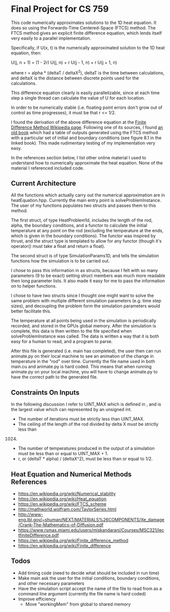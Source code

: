 # Final Project for CS 759
This code numerically approximates solutions to the 1D heat equation. It does so
using the Forwards-Time Centered-Space (FTCS) method. The FTCS method gives
an explicit finite difference equation, which lends itself very easily to a parallel
implementation.

Specifically, if U(x, t) is the numerically approximated solution to the 1D heat equation, then:

U(j, n + 1) = (1 - 2r) U(j, n) + r U(j - 1, n) + r U(j + 1, n)

where r = alpha * (deltaT / deltaX<sup>2</sup>), deltaT is the time between
calculations, and deltaX is the distance between discrete points used for the
calculations.

This difference equation clearly is easily parallelizable, since at each time step
a single thread can calculate the value of U for each location.

In order to be numerically stable (i.e. floating point errors don't grow out of
control as time progresses), it must be that r <= 1/2.

I found the derivation of the above difference equation at the [Finite Difference Method
Wikipedia page](https://en.wikipedia.org/wiki/Finite_difference_method). Following
one of its sources, I found [an old book](http://www-eng.lbl.gov/~shuman/NEXT/MATERIALS%26COMPONENTS/Xe_damage/Crank-The-Mathematics-of-Diffusion.pdf) which had a table of outputs generated using the FTCS method
with a particular set of initial and boundary conditions (see figure 8.1
in the linked book). This made rudimentary testing of my implementation very easy.

In the references section below, I list other online material I used to understand
how to numerically approximate the heat equation. None of the material I referenced
included code.

## Current Architecture
All the functions which actually carry out the numerical approximation are in
heatEquation.hpp. Currently the main entry point is solveProblemInstance. The user
of my functions populates two structs and passes them to this method.

The first struct, of type HeatProblem1d, includes the length of the rod, alpha,
the boundary conditions, and a functor to calculate the initial temperature at any
point on the rod (excluding the temperature at the ends, which is given in the
boundary conditions). The functor was inspired by thrust, and the struct type is
templated to allow for any functor (though it's operator() must take a float and
return a float).

The second struct is of type SimulationParams1D, and tells the simulation functions
how the simulation is to be carried out.

I chose to pass this information in as structs, because I felt with so many parameters
(9 to be exact) setting struct members was much more readable then long parameter lists.
It also made it easy for me to pass the information on to helper functions.

I chose to have two structs since I thought one might want to solve the same problem
with multiple different simulation parameters (e.g. time step sizes), and decoupling
the problem form the simulation parameters would better facilitate this.

The temperature at all points being used in the simulation is periodically recorded,
and stored in the GPUs global memory. After the simulation is complete, this data is
then written to the file specified when solveProblemInstance was called. The data is
written a way that it is both easy for a human to read, and a program to parse.

After this file is generated (i.e. main has completed), the user then can run
animate.py on their local machine to see an animation of the change in temperature
in the "rod" over time. Currently the file name used in both main.cu and
animate.py is hard coded. This means that when running animate.py on your local
machine, you will have to change animate.py to have the correct path to the
generated file.

## Constraints On Inputs
In the following discussion I refer to UINT_MAX which is defined in <cstdint>, and
is the largest value which can represented by an unsigned int.
* The number of iterations must be strictly less than UINT_MAX.
* The ceiling of the length of the rod divided by delta X must be strictly less than
1024.
* The number of temperatures produced in the output of a simulation must be less
than or equal to UINT_MAX + 1.
* r, or (deltaT * alpha) / (deltaX^2), must be less than or equal to 1/2.
## Heat Equation and Numerical Methods References
* https://en.wikipedia.org/wiki/Numerical_stability
* https://en.wikipedia.org/wiki/Heat_equation
* https://en.wikipedia.org/wiki/FTCS_scheme
* http://mathworld.wolfram.com/TaylorSeries.html
* http://www-eng.lbl.gov/~shuman/NEXT/MATERIALS%26COMPONENTS/Xe_damage/Crank-The-Mathematics-of-Diffusion.pdf
* https://www.rsmas.miami.edu/users/miskandarani/Courses/MSC321/lectfiniteDifference.pdf
* https://en.wikipedia.org/wiki/Finite_difference_method
* https://en.wikipedia.org/wiki/Finite_difference


## Todos
* Add timing code (need to decide what should be included in run time)
* Make main ask the user for the initial conditions, boundary conditions, and
other necessary parameters
* Have the simulation script accept the name of the file to read from as a command
line argument (currently the file name is hard coded)
* Improve efficiency
	* Move "workingMem" from global to shared memory

